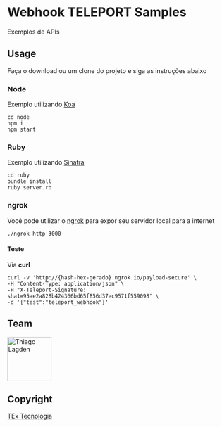 # Webhook TELEPORT Samples

Exemplos de APIs


## Usage

Faça o download ou um clone do projeto e siga as instruções abaixo


### Node

Exemplo utilizando [Koa](http://koajs.com/)

```shell
cd node
npm i
npm start
```

### Ruby

Exemplo utilizando [Sinatra](http://www.sinatrarb.com/)

```shell
cd ruby
bundle install
ruby server.rb
```

### ngrok

Você pode utilizar o [ngrok](https://ngrok.com/download) para expor seu servidor local para a internet

```shell
./ngrok http 3000
```

#### Teste

Via **curl**

```shell
curl -v 'http://{hash-hex-gerado}.ngrok.io/payload-secure' \
-H "Content-Type: application/json" \
-H "X-Teleport-Signature: sha1=95ae2a828b424366bd65f856d37ec9571f559098" \
-d '{"test":"teleport_webhook"}'
```

## Team

[<img src="https://avatars.githubusercontent.com/u/130963?s=390" alt="Thiago Lagden" width="100">](http://lagden.in) 


## Copyright

[TEx Tecnologia](https://www.textecnologia.com.br/)
